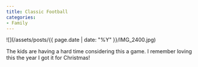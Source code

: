 ```yaml
---
title: Classic Football
categories:
- Family
---
```


![](/assets/posts/{{ page.date | date: "%Y" }}/IMG_2400.jpg)
  



The kids are having a hard time considering this a game. I remember loving this the year I got it for Christmas!
